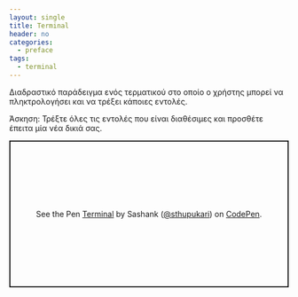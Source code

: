 ```yaml
---
layout: single
title: Terminal
header: no
categories:
  - preface
tags:
  - terminal
---
```



Διαδραστικό παράδειγμα ενός τερματικού στο οποίο ο χρήστης μπορεί να πληκτρολογήσει και να τρέξει κάποιες εντολές.

Άσκηση: Τρέξτε όλες τις εντολές που είναι διαθέσιμες και προσθέτε έπειτα μία νέα δικιά σας.

<p class="codepen" data-height="265" data-theme-id="light" data-default-tab="js,result" data-user="sthupukari" data-slug-hash="VYjGpL" style="height: 265px; box-sizing: border-box; display: flex; align-items: center; justify-content: center; border: 2px solid; margin: 1em 0; padding: 1em;" data-pen-title="Terminal">
  <span>See the Pen <a href="https://codepen.io/sthupukari/pen/VYjGpL">
  Terminal</a> by Sashank (<a href="https://codepen.io/sthupukari">@sthupukari</a>)
  on <a href="https://codepen.io">CodePen</a>.</span>
</p>
<script async src="https://static.codepen.io/assets/embed/ei.js"></script>

